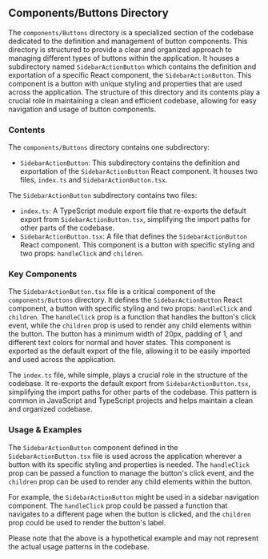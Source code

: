
## Components/Buttons Directory

The `components/Buttons` directory is a specialized section of the codebase dedicated to the definition and management of button components. This directory is structured to provide a clear and organized approach to managing different types of buttons within the application. It houses a subdirectory named `SidebarActionButton` which contains the definition and exportation of a specific React component, the `SidebarActionButton`. This component is a button with unique styling and properties that are used across the application. The structure of this directory and its contents play a crucial role in maintaining a clean and efficient codebase, allowing for easy navigation and usage of button components.

### Contents

The `components/Buttons` directory contains one subdirectory:

- `SidebarActionButton`: This subdirectory contains the definition and exportation of the `SidebarActionButton` React component. It houses two files, `index.ts` and `SidebarActionButton.tsx`.

The `SidebarActionButton` subdirectory contains two files:

- `index.ts`: A TypeScript module export file that re-exports the default export from `SidebarActionButton.tsx`, simplifying the import paths for other parts of the codebase.
- `SidebarActionButton.tsx`: A file that defines the `SidebarActionButton` React component. This component is a button with specific styling and two props: `handleClick` and `children`.

### Key Components

The `SidebarActionButton.tsx` file is a critical component of the `components/Buttons` directory. It defines the `SidebarActionButton` React component, a button with specific styling and two props: `handleClick` and `children`. The `handleClick` prop is a function that handles the button's click event, while the `children` prop is used to render any child elements within the button. The button has a minimum width of 20px, padding of 1, and different text colors for normal and hover states. This component is exported as the default export of the file, allowing it to be easily imported and used across the application.

The `index.ts` file, while simple, plays a crucial role in the structure of the codebase. It re-exports the default export from `SidebarActionButton.tsx`, simplifying the import paths for other parts of the codebase. This pattern is common in JavaScript and TypeScript projects and helps maintain a clean and organized codebase.

### Usage & Examples

The `SidebarActionButton` component defined in the `SidebarActionButton.tsx` file is used across the application wherever a button with its specific styling and properties is needed. The `handleClick` prop can be passed a function to manage the button's click event, and the `children` prop can be used to render any child elements within the button.

For example, the `SidebarActionButton` might be used in a sidebar navigation component. The `handleClick` prop could be passed a function that navigates to a different page when the button is clicked, and the `children` prop could be used to render the button's label.

Please note that the above is a hypothetical example and may not represent the actual usage patterns in the codebase.
